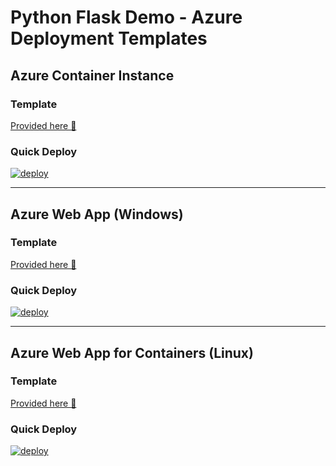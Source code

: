 # Python Flask Demo - Azure Deployment Templates

## Azure Container Instance

### Template 
[Provided here &#128193;](container-instance/)

### Quick Deploy 

[![deploy](https://raw.githubusercontent.com/benc-uk/azure-arm/master/etc/azuredeploy-aci.png)](https://portal.azure.com/#create/Microsoft.Template/uri/https%3A%2F%2Fraw.githubusercontent.com%2Fbenc-uk%2Fpython-demoapp%2Fmaster%2Fazure-deploy%2Fcontainer-instance%2Fazuredeploy.json)  

---

## Azure Web App (Windows)

### Template 
[Provided here &#128193;](web-app/)

### Quick Deploy 

[![deploy](https://raw.githubusercontent.com/benc-uk/azure-arm/master/etc/azuredeploy-web.png)](https://portal.azure.com/#create/Microsoft.Template/uri/https%3A%2F%2Fraw.githubusercontent.com%2Fbenc-uk%2Fpython-demoapp%2Fmaster%2Fazure-deploy%2Fweb-app%2Fazuredeploy.json) 

---

## Azure Web App for Containers (Linux)

### Template 
[Provided here &#128193;](web-app-container/)

### Quick Deploy 

[![deploy](https://raw.githubusercontent.com/benc-uk/azure-arm/master/etc/azuredeploy-wafc.png)](https://portal.azure.com/#create/Microsoft.Template/uri/https%3A%2F%2Fraw.githubusercontent.com%2Fbenc-uk%2Fpython-demoapp%2Fmaster%2Fazure-deploy%2Fweb-app-container%2Fazuredeploy.json)  